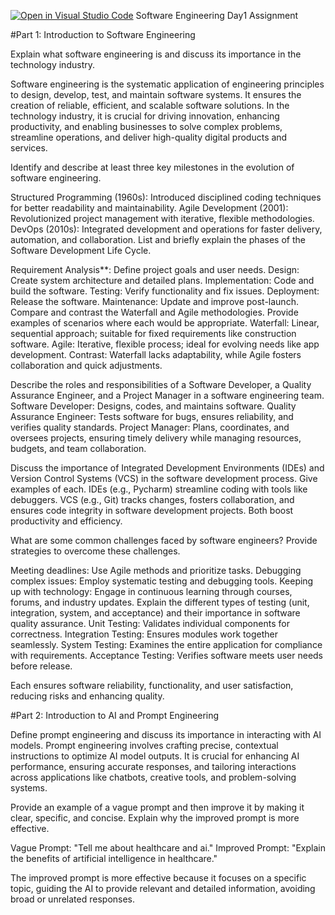 [![Open in Visual Studio Code](https://classroom.github.com/assets/open-in-vscode-2e0aaae1b6195c2367325f4f02e2d04e9abb55f0b24a779b69b11b9e10269abc.svg)](https://classroom.github.com/online_ide?assignment_repo_id=18455892&assignment_repo_type=AssignmentRepo)
Software Engineering Day1 Assignment

#Part 1: Introduction to Software Engineering

Explain what software engineering is and discuss its importance in the technology industry.

Software engineering is the systematic application of engineering principles to design, develop, test, and maintain software systems. It ensures the creation of reliable, efficient, and scalable software solutions. In the technology industry, it is crucial for driving innovation, enhancing productivity, and enabling businesses to solve complex problems, streamline operations, and deliver high-quality digital products and services.

Identify and describe at least three key milestones in the evolution of software engineering.

Structured Programming (1960s): Introduced disciplined coding techniques for better readability and maintainability.
Agile Development (2001): Revolutionized project management with iterative, flexible methodologies.
DevOps (2010s): Integrated development and operations for faster delivery, automation, and collaboration.
List and briefly explain the phases of the Software Development Life Cycle.

Requirement Analysis**: Define project goals and user needs.
Design: Create system architecture and detailed plans.
Implementation: Code and build the software.
Testing: Verify functionality and fix issues.
Deployment: Release the software.
Maintenance: Update and improve post-launch.
Compare and contrast the Waterfall and Agile methodologies. Provide examples of scenarios where each would be appropriate. Waterfall: Linear, sequential approach; suitable for fixed requirements like construction software.
Agile: Iterative, flexible process; ideal for evolving needs like app development.
Contrast: Waterfall lacks adaptability, while Agile fosters collaboration and quick adjustments.

Describe the roles and responsibilities of a Software Developer, a Quality Assurance Engineer, and a Project Manager in a software engineering team. Software Developer: Designs, codes, and maintains software.
Quality Assurance Engineer: Tests software for bugs, ensures reliability, and verifies quality standards.
Project Manager: Plans, coordinates, and oversees projects, ensuring timely delivery while managing resources, budgets, and team collaboration.

Discuss the importance of Integrated Development Environments (IDEs) and Version Control Systems (VCS) in the software development process. Give examples of each. IDEs (e.g., Pycharm) streamline coding with tools like debuggers.
VCS (e.g., Git) tracks changes, fosters collaboration, and ensures code integrity in software development projects. Both boost productivity and efficiency.

What are some common challenges faced by software engineers? Provide strategies to overcome these challenges.

Meeting deadlines: Use Agile methods and prioritize tasks.
Debugging complex issues: Employ systematic testing and debugging tools.
Keeping up with technology: Engage in continuous learning through courses, forums, and industry updates.
Explain the different types of testing (unit, integration, system, and acceptance) and their importance in software quality assurance. Unit Testing: Validates individual components for correctness. Integration Testing: Ensures modules work together seamlessly. System Testing: Examines the entire application for compliance with requirements. Acceptance Testing: Verifies software meets user needs before release.

Each ensures software reliability, functionality, and user satisfaction, reducing risks and enhancing quality.

#Part 2: Introduction to AI and Prompt Engineering

Define prompt engineering and discuss its importance in interacting with AI models. Prompt engineering involves crafting precise, contextual instructions to optimize AI model outputs. It is crucial for enhancing AI performance, ensuring accurate responses, and tailoring interactions across applications like chatbots, creative tools, and problem-solving systems.

Provide an example of a vague prompt and then improve it by making it clear, specific, and concise. Explain why the improved prompt is more effective.

Vague Prompt: "Tell me about healthcare and ai." Improved Prompt: "Explain the benefits of artificial intelligence in healthcare."

The improved prompt is more effective because it focuses on a specific topic, guiding the AI to provide relevant and detailed information, avoiding broad or unrelated responses.
